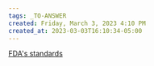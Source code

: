 ```yaml
---
tags: _TO-ANSWER
created: Friday, March 3, 2023 4:10 PM
created_at: 2023-03-03T16:10:34-05:00
---
```


[FDA's standards](https://www.fda.gov/drugs/frequently-asked-questions-popular-topics/generic-drugs-questions-answers#q5)